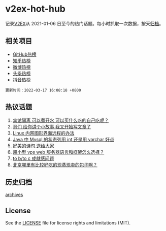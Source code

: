 # v2ex-hot-hub

 记录[V2EX](https://www.v2ex.com/)从 2021-01-06 日至今的热门话题。每小时抓取一次数据，按天[归档](archives)。
 
 ## 相关项目

- [GitHub热榜](https://github.com/snaildev/github-hot-hub)
- [知乎热榜](https://github.com/snaildev/zhihu-hot-hub)
- [微博热榜](https://github.com/snaildev/weibo-hot-hub)
- [头条热榜](https://github.com/snaildev/toutiao-hot-hub)
- [抖音热榜](https://github.com/snaildev/douyin-hot-hub)


 `更新时间：2022-03-17 16:08:18 +0800`

## 热议话题

1. [宾馆隔离 可以煮开水 可以买什么吃的自己吃呢？](https://www.v2ex.com/t/840863)
1. [哥们 给你讲个小故事 我又开始写文章了](https://www.v2ex.com/t/840926)
1. [Linux 内网图形界面远程的办法](https://www.v2ex.com/t/840837)
1. [Java 中 Mysql 的状态列用 int 还是用 varchar 好点](https://www.v2ex.com/t/840907)
1. [好美的诗句 送给大家](https://www.v2ex.com/t/840950)
1. [超小型 vps web 服务器语言和框架怎么选择？](https://www.v2ex.com/t/840834)
1. [to b/to c 成就感问题](https://www.v2ex.com/t/840921)
1. [北京哪里有比较好吃的现蒸现卖的包子啊？](https://www.v2ex.com/t/840784)

## 历史归档

[archives](archives)

## License

See the [LICENSE](LICENSE) file for license rights and limitations (MIT).
